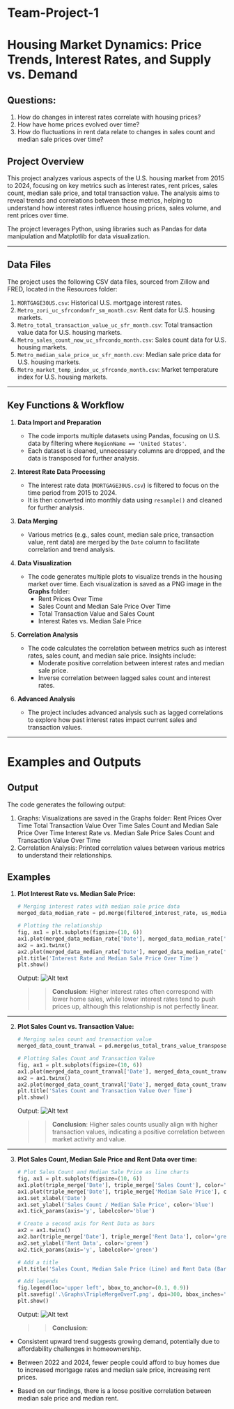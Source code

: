 # Team-Project-1
# Housing Market Dynamics: Price Trends, Interest Rates, and Supply vs. Demand

## Questions:
1. How do changes in interest rates correlate with housing prices?
2. How have home prices evolved over time?
3. How do fluctuations in rent data relate to changes in sales count and median sale prices over time?

## Project Overview
This project analyzes various aspects of the U.S. housing market from 2015 to 2024, focusing on key metrics such as interest rates, rent prices, sales count, median sale price, and total transaction value. The analysis aims to reveal trends and correlations between these metrics, helping to understand how interest rates influence housing prices, sales volume, and rent prices over time.

The project leverages Python, using libraries such as Pandas for data manipulation and Matplotlib for data visualization.

---

## Data Files
The project uses the following CSV data files, sourced from Zillow and FRED, located in the Resources folder:
1. `MORTGAGE30US.csv`: Historical U.S. mortgage interest rates.
2. `Metro_zori_uc_sfrcondomfr_sm_month.csv`: Rent data for U.S. housing markets.
3. `Metro_total_transaction_value_uc_sfr_month.csv`: Total transaction value data for U.S. housing markets.
4. `Metro_sales_count_now_uc_sfrcondo_month.csv`: Sales count data for U.S. housing markets.
5. `Metro_median_sale_price_uc_sfr_month.csv`: Median sale price data for U.S. housing markets.
6. `Metro_market_temp_index_uc_sfrcondo_month.csv`: Market temperature index for U.S. housing markets.

---

## Key Functions & Workflow

1. **Data Import and Preparation**
   - The code imports multiple datasets using Pandas, focusing on U.S. data by filtering where `RegionName == 'United States'`.
   - Each dataset is cleaned, unnecessary columns are dropped, and the data is transposed for further analysis.

2. **Interest Rate Data Processing**
   - The interest rate data (`MORTGAGE30US.csv`) is filtered to focus on the time period from 2015 to 2024.
   - It is then converted into monthly data using `resample()` and cleaned for further analysis.

3. **Data Merging**
   - Various metrics (e.g., sales count, median sale price, transaction value, rent data) are merged by the `Date` column to facilitate correlation and trend analysis.

4. **Data Visualization**
   - The code generates multiple plots to visualize trends in the housing market over time. Each visualization is saved as a PNG image in the **Graphs** folder:
     - Rent Prices Over Time
     - Sales Count and Median Sale Price Over Time
     - Total Transaction Value and Sales Count
     - Interest Rates vs. Median Sale Price

5. **Correlation Analysis**
   - The code calculates the correlation between metrics such as interest rates, sales count, and median sale price. Insights include:
     - Moderate positive correlation between interest rates and median sale price.
     - Inverse correlation between lagged sales count and interest rates.

6. **Advanced Analysis**
   - The project includes advanced analysis such as lagged correlations to explore how past interest rates impact current sales and transaction values.

---

# Examples and Outputs

## Output
The code generates the following output:
1.	Graphs: Visualizations are saved in the Graphs folder:
	Rent Prices Over Time
	Total Transaction Value Over Time
	Sales Count and Median Sale Price Over Time
	Interest Rate vs. Median Sale Price
	Sales Count and Transaction Value Over Time
2.	Correlation Analysis: Printed correlation values between various metrics to understand their relationships.
 
## Examples
1. **Plot Interest Rate vs. Median Sale Price:**

   ```python
   # Merging interest rates with median sale price data
   merged_data_median_rate = pd.merge(filtered_interest_rate, us_median_sale_transposed, on='Date', how='inner')

   # Plotting the relationship
   fig, ax1 = plt.subplots(figsize=(10, 6))
   ax1.plot(merged_data_median_rate['Date'], merged_data_median_rate['Interest Rate'], color='blue', label='Interest Rate')
   ax2 = ax1.twinx()
   ax2.plot(merged_data_median_rate['Date'], merged_data_median_rate['Median Sale Price'], color='green', label='Median Sale Price')
   plt.title('Interest Rate and Median Sale Price Over Time')
   plt.show()
   ```

   Output: ![Alt text](Graphs/IntRateMedianSalePriceOverT.png)

   >> **Conclusion**: Higher interest rates often correspond with lower home sales, while lower interest rates tend to push prices up, although this relationship is not perfectly linear.

---

2. **Plot Sales Count vs. Transaction Value:**

   ```python
   # Merging sales count and transaction value
   merged_data_count_tranval = pd.merge(us_total_trans_value_transposed, us_sales_count_transposed, on='Date', how='inner')

   # Plotting Sales Count and Transaction Value
   fig, ax1 = plt.subplots(figsize=(10, 6))
   ax1.plot(merged_data_count_tranval['Date'], merged_data_count_tranval['Sales Count'], color='blue')
   ax2 = ax1.twinx()
   ax2.plot(merged_data_count_tranval['Date'], merged_data_count_tranval['Transaction Value'], color='orange')
   plt.title('Sales Count and Transaction Value Over Time')
   plt.show()
   ```

   Output: ![Alt text](Graphs/SalesCountTransactionValueOverT.png)

   >> **Conclusion**: Higher sales counts usually align with higher transaction values, indicating a positive correlation between market activity and value.

---

3. **Plot Sales Count, Median Sale Price and Rent Data over time:**

   ```python
   # Plot Sales Count and Median Sale Price as line charts
   fig, ax1 = plt.subplots(figsize=(10, 6))
   ax1.plot(triple_merge['Date'], triple_merge['Sales Count'], color='blue', label='Sales Count')
   ax1.plot(triple_merge['Date'], triple_merge['Median Sale Price'], color='orange', label='Median Sale Price')
   ax1.set_xlabel('Date')
   ax1.set_ylabel('Sales Count / Median Sale Price', color='blue')
   ax1.tick_params(axis='y', labelcolor='blue')

   # Create a second axis for Rent Data as bars
   ax2 = ax1.twinx()
   ax2.bar(triple_merge['Date'], triple_merge['Rent Data'], color='green', alpha=0.2, width=10, label='Rent Data')
   ax2.set_ylabel('Rent Data', color='green')
   ax2.tick_params(axis='y', labelcolor='green')

   # Add a title
   plt.title('Sales Count, Median Sale Price (Line) and Rent Data (Bar) Over Time')

   # Add legends
   fig.legend(loc='upper left', bbox_to_anchor=(0.1, 0.9))
   plt.savefig('.\Graphs\TripleMergeOverT.png', dpi=300, bbox_inches='tight')
   plt.show()
   ```

   Output: ![Alt text](Graphs/TripleMergeOverT.png)

   >> **Conclusion**: 
- Consistent upward trend suggests growing demand, potentially due to 
affordability challenges in homeownership. 

- Between 2022 and 2024, fewer people could afford to buy homes due to 
increased mortgage rates and median sale price, increasing rent prices. 

- Based on our findings, there is a loose positive correlation between median sale 
price and median rent.

